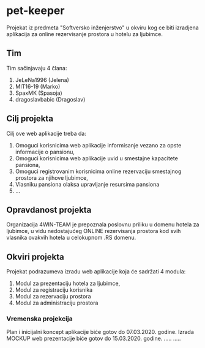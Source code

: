 # pet-keeper

Projekat iz predmeta  "Softversko inženjerstvo" u okviru kog ce biti izradjena aplikacija za online
rezervisanje prostora u hotelu za ljubimce.

## Tim

Tim sačinjavaju 4 člana:

1. JeLeNa1996 (Jelena)
2. MIT16-19 (Marko)
3. SpaxMK (Spasoja)
4. dragoslavbabic (Dragoslav)

## Cilj projekta

Cilj ove web aplikacije treba da:

1. Omoguci korisnicima web aplikacije informisanje vezano za opste informacije o pansionu,
2. Omoguci korisnicima web aplikacije uvid u smestajne kapacitete pansiona,
3. Omoguci registrovanim korisnicima online rezervaciju smestajnog prostora za njihove ljubimce,
4. Vlasniku pansiona olaksa upravljanje resursima pansiona
5. ...

## Opravdanost projekta

Organizacija 4WIN-TEAM je prepoznala poslovnu priliku u domenu hotela za ljubimce,
u vidu nedostajućeg ONLINE rezervisanja prostora kod svih vlasnika ovakvih hotela u 
celokupnom .RS domenu. 

## Okviri projekta

Projekat podrazumeva izradu web aplikacije koja će sadržati 4 modula:

1. Modul za prezentaciju hotela za ljubimce,
2. Modul za registraciju korisnika
3. Modul za rezervaciju prostora
4. Modul za administraciju prostora

### Vremenska projekcija

Plan i inicijalni koncept aplikacije biće gotov do 07.03.2020. godine.
Izrada MOCKUP web prezentacije biće gotov do 15.03.2020. godine.
 .....
 .....
